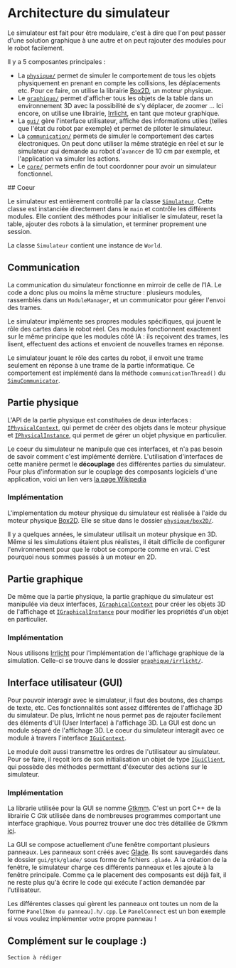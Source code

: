 # Architecture du simulateur

Le simulateur est fait pour être modulaire, c'est à dire que l'on peut passer d'une solution graphique à une autre et on peut rajouter des modules pour le robot facilement.

Il y a 5 composantes principales :
* La  [```physique/```](https://github.com/ClubRobotInsat/info/tree/develop/src/simulateur/physique/) permet de simuler le comportement de tous les objets physiquement
  en prenant en compte les collisions, les déplacements etc. Pour ce faire, on utilise la librairie [Box2D](http://box2d.org/), un moteur physique.
* Le  [```graphique/```](https://github.com/ClubRobotInsat/info/tree/develop/src/simulateur/graphique/) permet d'afficher tous les objets de la table dans un environnement
  3D avec la possibilité de s'y déplacer, de zoomer ... Ici encore, on utilise une librairie, [Irrlicht](http://irrlicht.sourceforge.net/), en tant que moteur graphique.
* La [```gui/```](https://github.com/ClubRobotInsat/info/tree/develop/src/simulateur/gui/) gère l'interface utilisateur, affiche des informations utiles (telles que l'état
  du robot par exemple) et permet de piloter le simulateur.
* La [```communication/```](https://github.com/ClubRobotInsat/info/tree/develop/src/simulateur/communication/) permets de simuler le comportement des cartes électroniques.
  On peut donc utiliser la même stratégie en réel et sur le simulateur qui demande au robot d'`avancer` de 10 cm par exemple, et l'application va simuler les actions.
* Le [```core/```](https://github.com/ClubRobotInsat/info/tree/develop/src/simulateur/core/) permets enfin de tout coordonner pour avoir un simulateur fonctionnel.


## Coeur

Le simulateur est entièrement controllé par la classe [```Simulateur```]("https://github.com/ClubRobotInsat/info/blob/develop/src/simulateur/core/Simulateur.h").
Cette classe est instanciée directement dans le `main` et contrôle les différents modules. Elle contient des méthodes pour initialiser le simulateur, 
reset la table, ajouter des robots à la simulation, et terminer proprement une session.

La classe `Simulateur` contient une instance de `World`.

## Communication

La communication du simulateur fonctionne en mirroir de celle de l'IA. Le code a donc plus ou moins la même structure : plusieurs modules, rassemblés dans un `ModuleManager`,
et un communicator pour gérer l'envoi des trames.

Le simulateur implémente ses propres modules spécifiques, qui jouent le rôle des cartes dans le robot réel. Ces modules fonctionnent exactement sur le même principe que les
modules côté IA : ils reçoivent des trames, les lisent, effectuent des actions et envoient de nouvelles trames en réponse.

Le simulateur jouant le rôle des cartes du robot, il envoit une trame seulement en réponse à une trame de la partie informatique. Ce comportement est implémenté dans la méthode
`communicationThread()` du [```SimuCommunicator```]("https://github.com/ClubRobotInsat/info/blob/develop/src/simulateur/communication/SimuCommunicator.cpp").

## Partie physique

L'API de la partie physique est constituées de deux interfaces :
[```IPhysicalContext```]("https://github.com/ClubRobotInsat/info/blob/develop/src/simulateur/physique/IPhysicalContext.h"), qui permet de créer des objets dans le moteur physique
et [```IPhysicalInstance```]("https://github.com/ClubRobotInsat/info/blob/develop/src/simulateur/physique/IPhysicalInstance.h"), qui permet de gérer un objet physique en
particulier.

Le coeur du simulateur ne manipule que ces interfaces, et n'a pas besoin de savoir comment c'est implémenté derrière. L'utilisation d'interfaces de cette manière permet le
**découplage** des différentes parties du simulateur. Pour plus d'information sur le couplage des composants logiciels d'une application, voici un lien vers
[la page Wikipedia]("https://fr.wikipedia.org/wiki/Couplage_(informatique)")

### Implémentation

L'implementation du moteur physique du simulateur est réalisée à l'aide du moteur physique [Box2D]("https://box2d.org/"). Elle se situe dans le dossier
[```physique/box2D/```](https://github.com/ClubRobotInsat/info/tree/develop/src/simulateur/physique/box2D/).

Il y a quelques années, le simulateur utilisait un moteur physique en 3D. Même si les simulations étaient plus réalistes, il était difficile de configurer l'environnement
pour que le robot se comporte comme en vrai. C'est pourquoi nous sommes passés à un moteur en 2D.

## Partie graphique

De même que la partie physique, la partie graphique du simulateur est manipulée via deux interfaces, 
[```IGraphicalContext```]("https://github.com/ClubRobotInsat/info/blob/develop/src/simulateur/graphique/IGraphicalContext.h") pour créer les objets 3D de l'affichage
et [```IGraphicalInstance```]("https://github.com/ClubRobotInsat/info/blob/develop/src/simulateur/graphique/IGraphicalInstance.h") pour modifier les propriétés d'un
objet en particulier.

### Implémentation

Nous utilisons [Irrlicht](http://irrlicht.sourceforge.net/) pour l'implémentation de l'affichage graphique de la simulation. Celle-ci se trouve dans le dossier
[```graphique/irrlicht/```](https://github.com/ClubRobotInsat/info/tree/develop/src/simulateur/graphique/irrlicht/).

## Interface utilisateur (GUI)

Pour pouvoir interagir avec le simulateur, il faut des boutons, des champs de texte, etc. Ces fonctionnalités sont assez différentes de l'affichage 3D du simulateur.
De plus, Irrlicht ne nous permet pas de rajouter facilement des éléments d'UI (User Interface) à l'affichage 3D. La GUI est donc un module séparé de l'affichage 3D.
Le coeur du simulateur interagit avec ce module à travers l'interface [```IGuiContext```]("https://github.com/ClubRobotInsat/info/blob/develop/src/simulateur/gui/IGuiContext.h").

Le module doit aussi transmettre les ordres de l'utilisateur au simulateur. Pour se faire, il reçoit lors de son initialisation un objet de type 
[```IGuiClient```]("https://github.com/ClubRobotInsat/info/blob/develop/src/simulateur/gui/IGuiClient.h"), qui possède des méthodes permettant d'éxecuter des actions
sur le simulateur.

### Implémentation

La librarie utilisée pour la GUI se nomme [Gtkmm](https://www.gtkmm.org/en/). C'est un port C++ de la librairie C *Gtk* utilisée dans de nombreuses programmes comportant
une interface graphique. Vous pourrez trouver une doc très détaillée de Gtkmm
[ici](https://developer.gnome.org/gtkmm-tutorial/unstable/gtkmm-tutorial.html).

La GUI se compose actuellement d'une fenêtre comportant plusieurs panneaux. Les panneaux sont créés avec [Glade](https://glade.gnome.org/). Ils sont sauvegardés dans
le dossier `gui/gtk/glade/` sous forme de fichiers `.glade`. A la création de la fenêtre, le simulateur charge ces différents panneaux et les ajoute à la fenêtre
principale. Comme ça le placement des composants est déjà fait, il ne reste plus qu'à écrire le code qui exécute l'action demandée par l'utilisateur.

Les différentes classes qui gèrent les panneaux ont toutes un nom de la forme `Panel[Nom du panneau].h/.cpp`. Le `PanelConnect` est un bon exemple si vous voulez implémenter
votre propre panneau !

## Complément sur le couplage :)

```
Section à rédiger
```
